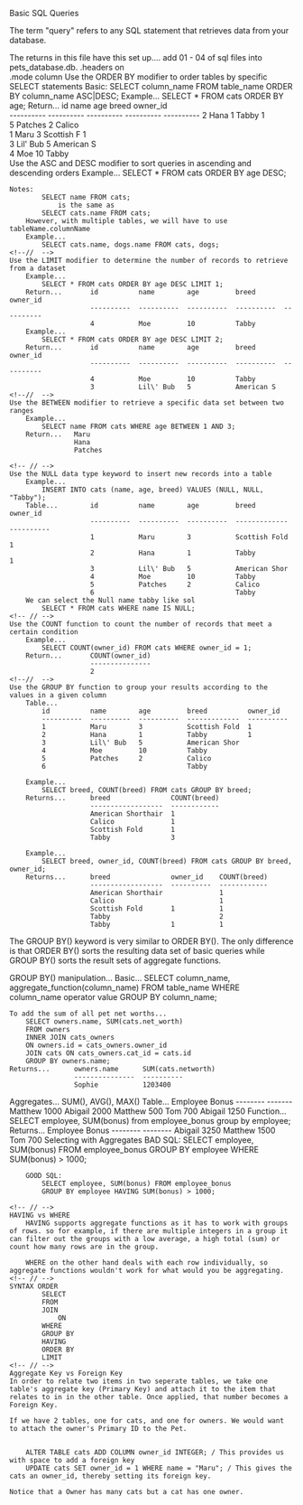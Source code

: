 Basic SQL Queries

The term "query" refers to any SQL statement that retrieves data from your database.
<!-- //  -->
The returns in this file have this set up....
        add 01 - 04 of sql files into pets_database.db.
            .headers on      
            .mode column
    <!-- // -->
    Use the ORDER BY modifier to order tables by specific SELECT statements
        Basic: 
            SELECT column_name FROM table_name ORDER BY column_name ASC|DESC;
        Example... 
            SELECT * FROM cats ORDER BY age;
        Return...       id          name        age         breed       owner_id  
                        ----------  ----------  ----------  ----------  ----------
                        2           Hana        1           Tabby       1         
                        5           Patches     2           Calico                
                        1           Maru        3           Scottish F  1         
                        3           Lil\' Bub   5           American S            
                        4           Moe         10          Tabby             
    Use the ASC and DESC modifier to sort queries in ascending and descending orders
        Example... 
            SELECT * FROM cats ORDER BY age DESC; 

    Notes:
            SELECT name FROM cats;
                is the same as 
            SELECT cats.name FROM cats;
        However, with multiple tables, we will have to use tableName.columnName
        Example...
            SELECT cats.name, dogs.name FROM cats, dogs;
    <!--//  -->
    Use the LIMIT modifier to determine the number of records to retrieve from a dataset
        Example...
            SELECT * FROM cats ORDER BY age DESC LIMIT 1;
        Return...       id          name        age         breed       owner_id  
                        ----------  ----------  ----------  ----------  ----------
                        4           Moe         10          Tabby                 
        Example...
            SELECT * FROM cats ORDER BY age DESC LIMIT 2;
        Return...       id          name        age         breed       owner_id  
                        ----------  ----------  ----------  ----------  ----------
                        4           Moe         10          Tabby                 
                        3           Lil\' Bub   5           American S            
    <!--//  -->
    Use the BETWEEN modifier to retrieve a specific data set between two ranges
        Example...
            SELECT name FROM cats WHERE age BETWEEN 1 AND 3;
        Return...   Maru
                    Hana
                    Patches
            
    <!-- // -->
    Use the NULL data type keyword to insert new records into a table
        Example...
            INSERT INTO cats (name, age, breed) VALUES (NULL, NULL, "Tabby");
        Table...        id          name        age         breed          owner_id  
                        ----------  ----------  ----------  -------------  ----------
                        1           Maru        3           Scottish Fold  1         
                        2           Hana        1           Tabby          1         
                        3           Lil\' Bub   5           American Shor            
                        4           Moe         10          Tabby                    
                        5           Patches     2           Calico                   
                        6                                   Tabby                    
        We can select the Null name tabby like sol
            SELECT * FROM cats WHERE name IS NULL;
    <!-- // -->
    Use the COUNT function to count the number of records that meet a certain condition
        Example...
            SELECT COUNT(owner_id) FROM cats WHERE owner_id = 1;
        Return...       COUNT(owner_id)
                        ---------------
                        2              
    <!--//  -->
    Use the GROUP BY function to group your results according to the values in a given column
        Table...
            id          name        age         breed          owner_id  
            ----------  ----------  ----------  -------------  ----------
            1           Maru        3           Scottish Fold  1         
            2           Hana        1           Tabby          1         
            3           Lil\' Bub   5           American Shor            
            4           Moe         10          Tabby                    
            5           Patches     2           Calico                   
            6                                   Tabby        

        Example...
            SELECT breed, COUNT(breed) FROM cats GROUP BY breed;
        Returns...      breed               COUNT(breed)
                        ------------------  ------------
                        American Shorthair  1           
                        Calico              1           
                        Scottish Fold       1           
                        Tabby               3           

        Example...
            SELECT breed, owner_id, COUNT(breed) FROM cats GROUP BY breed, owner_id;
        Returns...      breed               owner_id    COUNT(breed)
                        ------------------  ----------  ------------
                        American Shorthair              1           
                        Calico                          1           
                        Scottish Fold       1           1           
                        Tabby                           2           
                        Tabby               1           1          

 <!--//                                       -->
The GROUP BY() keyword is very similar to ORDER BY(). The only difference is that ORDER BY() sorts the resulting data set of basic queries while GROUP BY() sorts the result sets of aggregate functions.
 <!--//                                       -->
GROUP BY() manipulation...
    Basic...
        SELECT column_name, aggregate_function(column_name)
        FROM table_name
        WHERE column_name operator value
        GROUP BY column_name;

    To add the sum of all pet net worths...
        SELECT owners.name, SUM(cats.net_worth)
        FROM owners
        INNER JOIN cats_owners
        ON owners.id = cats_owners.owner_id
        JOIN cats ON cats_owners.cat_id = cats.id
        GROUP BY owners.name;
    Returns...      owners.name      SUM(cats.networth)
                    ---------------  ----------
                    Sophie           1203400

<!--//                                        -->
Aggregates... 
SUM(), AVG(), MAX()
    Table...    Employee 	Bonus
                --------    -------
                Matthew 	1000
                Abigail 	2000
                Matthew 	500
                Tom 	    700
                Abigail 	1250
    Function... 
        SELECT employee, SUM(bonus) from employee_bonus group by employee;
    Returns...  Employee 	Bonus
                --------    --------
                Abigail 	3250
                Matthew 	1500
                Tom 	    700
    <!-- // -->
    Selecting with Aggregates
        BAD SQL:
            SELECT employee, SUM(bonus) FROM employee_bonus
            GROUP BY employee WHERE SUM(bonus) > 1000;

        GOOD SQL:
            SELECT employee, SUM(bonus) FROM employee_bonus
            GROUP BY employee HAVING SUM(bonus) > 1000;

    <!-- // -->
    HAVING vs WHERE
        HAVING supports aggregate functions as it has to work with groups of rows. so for example, if there are multiple integers in a group it can filter out the groups with a low average, a high total (sum) or count how many rows are in the group.

        WHERE on the other hand deals with each row individually, so aggregate functions wouldn't work for what would you be aggregating.
    <!-- // -->
    SYNTAX ORDER
            SELECT
            FROM
            JOIN
                ON
            WHERE
            GROUP BY
            HAVING
            ORDER BY
            LIMIT
    <!-- // -->
    Aggregate Key vs Foreign Key
    In order to relate two items in two seperate tables, we take one table's aggregate key (Primary Key) and attach it to the item that relates to in in the other table. Once applied, that number becomes a Foreign Key.

    If we have 2 tables, one for cats, and one for owners. We would want to attach the owner's Primary ID to the Pet.

  
        ALTER TABLE cats ADD COLUMN owner_id INTEGER; / This provides us with space to add a foreign key
        UPDATE cats SET owner_id = 1 WHERE name = "Maru"; / This gives the cats an owner_id, thereby setting its foreign key.
   
    Notice that a Owner has many cats but a cat has one owner.
